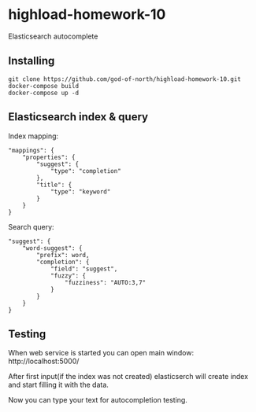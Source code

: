 # highload-homework-10

Elasticsearch autocomplete

## Installing 

```
git clone https://github.com/god-of-north/highload-homework-10.git
docker-compose build
docker-compose up -d
```

## Elasticsearch index & query

Index mapping:
```
"mappings": {
    "properties": {
        "suggest": {
            "type": "completion"
        },
        "title": {
            "type": "keyword"
        }
    }
}        
```

Search query:
```
"suggest": {
    "word-suggest": {
        "prefix": word,
        "completion": {
            "field": "suggest",
            "fuzzy": {
                "fuzziness": "AUTO:3,7"
            }
        }
    }
}
```

## Testing

When web service is started you can open main window:
http://localhost:5000/

After first input(if the index was not created) elasticserch will create index and start filling it with the data.

Now you can type your text for autocompletion testing.